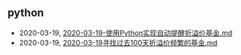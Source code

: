 ## python
* 2020-03-19, [2020-03-19-使用Python实现自动提醒折溢价基金.md](../posts\2020-03-19-使用Python实现自动提醒折溢价基金.md)
* 2020-03-19, [2020-03-19寻找过去100天折溢价频繁的基金.md](../posts\2020-03-19寻找过去100天折溢价频繁的基金.md)